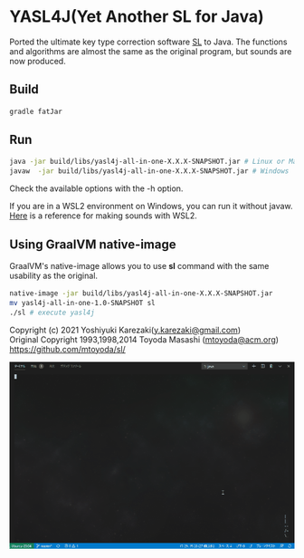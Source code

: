 # YASL4J(Yet Another SL for Java)

Ported the ultimate key type correction software [SL](https://github.com/mtoyoda/sl/blob/master/README.ja.md) to Java.
The functions and algorithms are almost the same as the original program, but sounds are now produced.

## Build

```bash
gradle fatJar
```

## Run

```bash
java -jar build/libs/yasl4j-all-in-one-X.X.X-SNAPSHOT.jar # Linux or Mac OS
javaw  -jar build/libs/yasl4j-all-in-one-X.X.X-SNAPSHOT.jar # Windows
```

Check the available options with the -h option.

If you are in a WSL2 environment on Windows, you can run it without javaw. [Here](https://poniti.hatenablog.com/entry/2020/01/08/002536) is a reference for making sounds with WSL2.

## Using GraalVM native-image

GraalVM's native-image allows you to use **sl** command with the same usability as the original.

```bash
native-image -jar build/libs/yasl4j-all-in-one-X.X.X-SNAPSHOT.jar
mv yasl4j-all-in-one-1.0-SNAPSHOT sl
./sl # execute yasl4j
```

Copyright (c) 2021 Yoshiyuki Karezaki(y.karezaki@gmail.com)<br>
Original Copyright 1993,1998,2014 Toyoda Masashi (mtoyoda@acm.org) https://github.com/mtoyoda/sl/

![running in VSCode terminal](demo.gif)